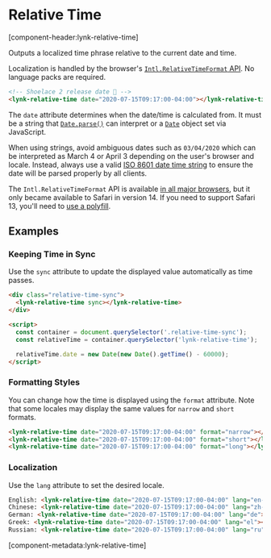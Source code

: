 # Relative Time

[component-header:lynk-relative-time]

Outputs a localized time phrase relative to the current date and time.

Localization is handled by the browser's [`Intl.RelativeTimeFormat` API](https://developer.mozilla.org/en-US/docs/Web/JavaScript/Reference/Global_Objects/Intl/RelativeTimeFormat). No language packs are required.

```html preview
<!-- Shoelace 2 release date 🎉 -->
<lynk-relative-time date="2020-07-15T09:17:00-04:00"></lynk-relative-time>
```

The `date` attribute determines when the date/time is calculated from. It must be a string that [`Date.parse()`](https://developer.mozilla.org/en-US/docs/Web/JavaScript/Reference/Global_Objects/Date/parse) can interpret or a [`Date`](https://developer.mozilla.org/en-US/docs/Web/JavaScript/Reference/Global_Objects/Date) object set via JavaScript.

<lynk-alert open>When using strings, avoid ambiguous dates such as `03/04/2020` which can be interpreted as March 4 or April 3 depending on the user's browser and locale. Instead, always use a valid [ISO 8601 date time string](https://developer.mozilla.org/en-US/docs/Web/JavaScript/Reference/Global_Objects/Date/parse#Date_Time_String_Format) to ensure the date will be parsed properly by all clients.</lynk-alert>

<lynk-alert type="warning" open>The `Intl.RelativeTimeFormat` API is available [in all major browsers](https://caniuse.com/mdn-javascript_builtins_intl_relativetimeformat), but it only became available to Safari in version 14. If you need to support Safari 13, you'll need to [use a polyfill](https://github.com/catamphetamine/relative-time-format).</lynk-alert>

## Examples

### Keeping Time in Sync

Use the `sync` attribute to update the displayed value automatically as time passes.

```html preview
<div class="relative-time-sync">
  <lynk-relative-time sync></lynk-relative-time>
</div>

<script>
  const container = document.querySelector('.relative-time-sync');
  const relativeTime = container.querySelector('lynk-relative-time');

  relativeTime.date = new Date(new Date().getTime() - 60000);
</script>
```

### Formatting Styles

You can change how the time is displayed using the `format` attribute. Note that some locales may display the same values for `narrow` and `short` formats.

```html preview
<lynk-relative-time date="2020-07-15T09:17:00-04:00" format="narrow"></lynk-relative-time><br />
<lynk-relative-time date="2020-07-15T09:17:00-04:00" format="short"></lynk-relative-time><br />
<lynk-relative-time date="2020-07-15T09:17:00-04:00" format="long"></lynk-relative-time>
```

### Localization

Use the `lang` attribute to set the desired locale.

```html preview
English: <lynk-relative-time date="2020-07-15T09:17:00-04:00" lang="en-US"></lynk-relative-time><br />
Chinese: <lynk-relative-time date="2020-07-15T09:17:00-04:00" lang="zh-CN"></lynk-relative-time><br />
German: <lynk-relative-time date="2020-07-15T09:17:00-04:00" lang="de"></lynk-relative-time><br />
Greek: <lynk-relative-time date="2020-07-15T09:17:00-04:00" lang="el"></lynk-relative-time><br />
Russian: <lynk-relative-time date="2020-07-15T09:17:00-04:00" lang="ru"></lynk-relative-time>
```

[component-metadata:lynk-relative-time]
